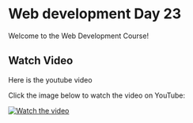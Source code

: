 # Web development Day 23

Welcome to the Web Development Course!

## Watch Video

Here is the youtube video

Click the image below to watch the video on YouTube:

[![Watch the video](https://img.youtube.com/vi//0.jpg)](https://youtu.be/)
